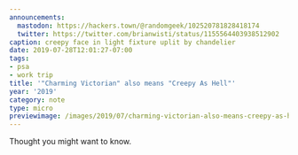 ```yaml
---
announcements:
  mastodon: https://hackers.town/@randomgeek/102520781828418174
  twitter: https://twitter.com/brianwisti/status/1155564403938512902
caption: creepy face in light fixture uplit by chandelier
date: 2019-07-28T12:01:27-07:00
tags:
- psa
- work trip
title: '"Charming Victorian" also means "Creepy As Hell"'
year: '2019'
category: note
type: micro
previewimage: /images/2019/07/charming-victorian-also-means-creepy-as-hell/cover.jpg
---
```


Thought you might want to know.
